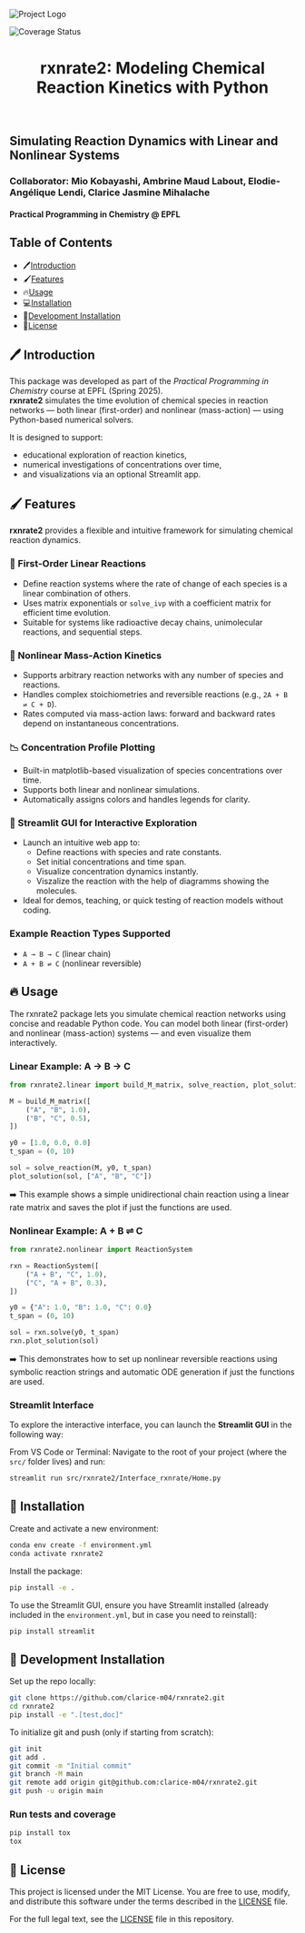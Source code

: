![Project Logo](assets/banner.png)

![Coverage Status](assets/coverage-badge.svg)

<h1 align="center">
rxnrate2: Modeling Chemical Reaction Kinetics with Python
</h1>

<br>

## Simulating Reaction Dynamics with Linear and Nonlinear Systems  
### Collaborator: Mio Kobayashi, Ambrine Maud Labout, Elodie-Angélique Lendi, Clarice Jasmine Mihalache 
#### Practical Programming in Chemistry @ EPFL

## Table of Contents
- :pen:[Introduction](#pen-introduction)
- :paintbrush:[Features](#paintbrush-features)
- :fire:[Usage](#fire-usage)
- :computer:[Installation](#computer-installation)
- :hammer:[Development Installation](#hammer-development-installation)
- :scroll:[License](#scroll-license)

## :pen: Introduction

This package was developed as part of the *Practical Programming in Chemistry* course at EPFL (Spring 2025).  
**rxnrate2** simulates the time evolution of chemical species in reaction networks — both linear (first-order) and nonlinear (mass-action) — using Python-based numerical solvers.

It is designed to support:
- educational exploration of reaction kinetics,
- numerical investigations of concentrations over time,
- and visualizations via an optional Streamlit app.

## :paintbrush: Features


**rxnrate2** provides a flexible and intuitive framework for simulating chemical reaction dynamics.

### 🔹 First-Order Linear Reactions
- Define reaction systems where the rate of change of each species is a linear combination of others.
- Uses matrix exponentials or `solve_ivp` with a coefficient matrix for efficient time evolution.
- Suitable for systems like radioactive decay chains, unimolecular reactions, and sequential steps.

### 🔹 Nonlinear Mass-Action Kinetics
- Supports arbitrary reaction networks with any number of species and reactions.
- Handles complex stoichiometries and reversible reactions (e.g., `2A + B ⇌ C + D`).
- Rates computed via mass-action laws: forward and backward rates depend on instantaneous concentrations.

### 📉 Concentration Profile Plotting
- Built-in matplotlib-based visualization of species concentrations over time.
- Supports both linear and nonlinear simulations.
- Automatically assigns colors and handles legends for clarity.

### 🧪 Streamlit GUI for Interactive Exploration
- Launch an intuitive web app to:
  - Define reactions with species and rate constants.
  - Set initial concentrations and time span.
  - Visualize concentration dynamics instantly.
  - Viszalize the reaction with the help of diagramms showing the molecules.
- Ideal for demos, teaching, or quick testing of reaction models without coding.


### Example Reaction Types Supported

- `A → B → C` (linear chain)
- `A + B ⇌ C` (nonlinear reversible)

## :fire: Usage

The rxnrate2 package lets you simulate chemical reaction networks using concise and readable Python code. You can model both linear (first-order) and nonlinear (mass-action) systems — and even visualize them interactively.

### Linear Example: A → B → C

```python
from rxnrate2.linear import build_M_matrix, solve_reaction, plot_solution

M = build_M_matrix([
    ("A", "B", 1.0),
    ("B", "C", 0.5),
])

y0 = [1.0, 0.0, 0.0]
t_span = (0, 10)

sol = solve_reaction(M, y0, t_span)
plot_solution(sol, ["A", "B", "C"])
```

➡️ This example shows a simple unidirectional chain reaction using a linear rate matrix and saves the plot if just the functions are used.

### Nonlinear Example: A + B ⇌ C

```python
from rxnrate2.nonlinear import ReactionSystem

rxn = ReactionSystem([
    ("A + B", "C", 1.0),
    ("C", "A + B", 0.3),
])

y0 = {"A": 1.0, "B": 1.0, "C": 0.0}
t_span = (0, 10)

sol = rxn.solve(y0, t_span)
rxn.plot_solution(sol)
```
➡️ This demonstrates how to set up nonlinear reversible reactions using symbolic reaction strings and automatic ODE generation if just the functions are used.

### Streamlit Interface
To explore the interactive interface, you can launch the **Streamlit GUI** in the following way:

From VS Code or Terminal:
Navigate to the root of your project (where the `src/` folder lives) and run:

```bash
streamlit run src/rxnrate2/Interface_rxnrate/Home.py
```

## :hammer: Installation

Create and activate a new environment:

```bash
conda env create -f environment.yml
conda activate rxnrate2
```

Install the package:

```bash
pip install -e .
```

To use the Streamlit GUI, ensure you have Streamlit installed (already included in the `environment.yml`, but in case you need to reinstall):

```bash
pip install streamlit
```

## :hammer: Development Installation

Set up the repo locally:

```bash
git clone https://github.com/clarice-m04/rxnrate2.git
cd rxnrate2
pip install -e ".[test,doc]"
```

To initialize git and push (only if starting from scratch):

```bash
git init
git add .
git commit -m "Initial commit"
git branch -M main
git remote add origin git@github.com:clarice-m04/rxnrate2.git
git push -u origin main
```

### Run tests and coverage

```bash
pip install tox
tox
```

## :scroll: License

This project is licensed under the MIT License. You are free to use, modify, and distribute this software under the terms described in the [LICENSE](LICENSE) file.

For the full legal text, see the [LICENSE](LICENSE) file in this repository.
